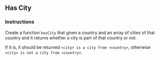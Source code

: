 ## Has City

### Instructions

Create a function `hasCity` that given a country and an array of cities
of that country and it returns whether a city is part of that country or not.

If it is, it should be returned `<city> is a city from <country>`, otherwise
`<city> is not a city from <country>`.
